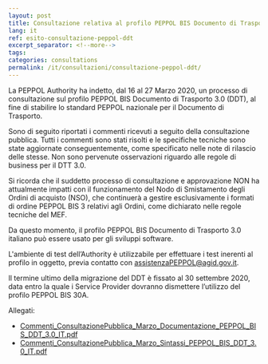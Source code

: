 ```yaml
---
layout: post
title: Consultazione relativa al profilo PEPPOL BIS Documento di Trasporto 3.0 (DDT)
lang: it
ref: esito-consultazione-peppol-ddt
excerpt_separator: <!--more-->
tags:
categories: consultations
permalink: /it/consultazioni/consultazione-peppol-ddt/
---
```


La PEPPOL Authority ha indetto, dal 16 al 27 Marzo 2020, un processo di consultazione sul profilo PEPPOL BIS Documento di Trasporto 3.0 (DDT), al fine di stabilire lo standard PEPPOL nazionale per il Documento di Trasporto.<!--more-->

Sono di seguito riportati i commenti ricevuti a seguito della consultazione pubblica. Tutti i commenti sono stati risolti e le specifiche tecniche sono state aggiornate conseguentemente, come specificato nelle note di rilascio delle stesse. Non sono pervenute osservazioni riguardo alle regole di business per il DTT 3.0.

Si ricorda che il suddetto processo di consultazione e approvazione NON ha attualmente impatti con il funzionamento del Nodo di Smistamento degli Ordini di acquisto (NSO), che continuerà a gestire esclusivamente i formati di ordine PEPPOL BIS 3 relativi agli Ordini, come dichiarato nelle regole tecniche del MEF.

Da questo momento, il profilo PEPPOL BIS Documento di Trasporto 3.0 italiano può essere usato per gli sviluppi software.

L'ambiente di test dell’Authority è utilizzabile per effettuare i test inerenti al profilo in oggetto, previa contatto con [assistenzaPEPPOL@agid.gov.it](mailto:assistenzaPEPPOL@agid.gov.it).

Il termine ultimo della migrazione del DDT è fissato al 30 settembre 2020, data entro la quale i Service Provider dovranno dismettere l’utilizzo del profilo PEPPOL BIS 30A.

Allegati:

- [Commenti_ConsultazionePubblica_Marzo_Documentazione_PEPPOL_BIS_DDT_3.0_IT.pdf](/attachments/Commenti_ConsultazionePubblica_Marzo_Documentazione_PEPPOL_BIS_DDT_3.0_IT.pdf)
- [Commenti_ConsultazionePubblica_Marzo_Sintassi_PEPPOL_BIS_DDT_3.0_IT.pdf](/attachments/Commenti_ConsultazionePubblica_Marzo_Sintassi_PEPPOL_BIS_DDT_3.0_IT.pdf)
